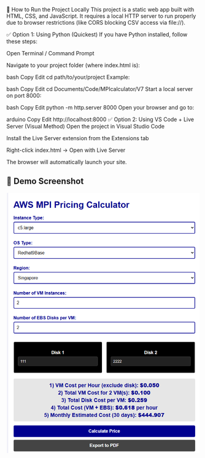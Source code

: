 🚀 How to Run the Project Locally
This project is a static web app built with HTML, CSS, and JavaScript. It requires a local HTTP server to run properly due to browser restrictions (like CORS blocking CSV access via file://).

✅ Option 1: Using Python (Quickest)
If you have Python installed, follow these steps:

Open Terminal / Command Prompt

Navigate to your project folder (where index.html is):

bash
Copy
Edit
cd path/to/your/project
Example:

bash
Copy
Edit
cd Documents/Code/MPIcalculator/V7
Start a local server on port 8000:

bash
Copy
Edit
python -m http.server 8000
Open your browser and go to:

arduino
Copy
Edit
http://localhost:8000
✅ Option 2: Using VS Code + Live Server (Visual Method)
Open the project in Visual Studio Code

Install the Live Server extension from the Extensions tab

Right-click index.html → Open with Live Server

The browser will automatically launch your site.


## 📸 Demo Screenshot

![AWS EC2 Pricing Calculator Screenshot](img/screenshot.png)
